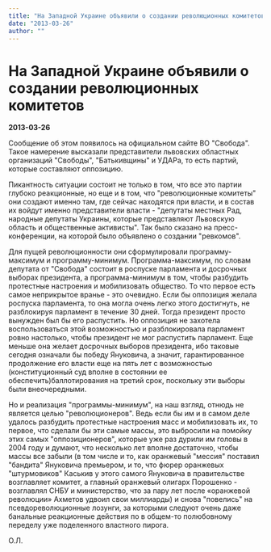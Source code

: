 ```yaml
---
title: "На Западной Украине объявили о создании революционных комитетов"
date: "2013-03-26"
author: ""
---
```


# На Западной Украине объявили о создании революционных комитетов

**2013-03-26** 

Сообщение об этом появилось на официальном сайте ВО "Свобода". Такое намерение высказали представители львовских областных организаций "Свободы", "Батькивщины" и УДАРа, то есть партий, которые составляют оппозицию.

Пикантность ситуации состоит не только в том, что все это партии глубоко реакционные, но еще и в том, что "революционные комитеты" они создают именно там, где сейчас находятся при власти, и в состав их войдут именно представители власти - "депутаты местных Рад, народные депутаты Украины, которые представляют Львовскую область и общественные активисты". Так было сказано на пресс-конференции, на которой было объявлено о создании "ревкомов".

Для пущей революционности они сформулировали программу-максимум и программу-минимум. Программа-максимум, по словам депутата от "Свобода" состоит в роспуске парламента и досрочных выборах президента, а программа-минимум в том, чтобы разбудить протестные настроения и мобилизовать общество. То что первое есть самое неприкрытое вранье - это очевидно. Если бы оппозиция желала роспуска парламента, то она могла очень легко этого достигнуть, не разблокируя парламент в течение 30 дней. Тогда президент просто вынужден был бы его распустить. Но оппозиция не захотела воспользоваться этой возможностью и разблокировала парламент ровно настолько, чтобы президент не мог распустить парламент. Еще меньше она желает досрочных выборов президента, ибо таковые сегодня означали бы победу Януковича, а значит, гарантированное продолжение его власти еще на пять лет с возможностью (конституционный суд вполне в состоянии ее обеспечить)баллотирования на третий срок, поскольку эти выборы были внеочередными.

Но и реализация "программы-минимум", на наш взгляд, отнюдь не является целью "революционеров". Ведь если бы им и в самом деле удалось разбудить протестные настроения масс и мобилизовать их, то первое, что сделали бы эти самые массы, это выбросили на помойку этих самых "оппозиционеров", которые уже раз дурили им головы в 2004 году и думают, что несколько лет вполне достаточно, чтобы массы все забыли (в том числе и то, как оранжевый "мессия" поставил "бандита" Януковича премьером, и то, что фюрер оранжевых "штурмовиков" Каськив у этого самого Януковича в правительстве возглавляет комитет, а главный оранжевый олигарх Порошенко - возглавлял СНБУ и министерство, что за пару лет после «оранжевой революции» Ахметов удвоил свои миллиарды) и снова "повелись" на псевдореволюционные лозунги, за которыми следуют очень даже банальные реакционные действия по в общем-то полюбовному переделу уже поделенного властного пирога.

О.Л.